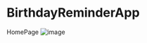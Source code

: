 # BirthdayReminderApp

HomePage
![image](https://user-images.githubusercontent.com/74060380/131785408-fec68798-6f04-424b-9658-0f1ea6c06977.png)
